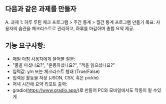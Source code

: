 ## 다음과 같은 과제를 만들자

A. 과제 1: 하루 루틴 체크 프로그램 > 주간 통계 > 월간 통계 프로그렘 만들기
목표: 사용자의 습관을 체크리스트로 관리하고, 하루를 마감하며 총합 요약 제공.

## 기능 요구사항:
- 매일 아침 사용자에게 물어볼 질문:
- "물을 마셨나요?", "운동하셨나요?", "책을 읽으셨나요?"
- 입력값: y/n 또는 체크리스트 형태 (True/False)
- 입력된 활동을 저장 (JSON, CSV, 혹은 pickle)
- 저녁 시간에 요약 리포트 출력:
- gradio(https://www.gradio.app/)로 만들어 PC와 모바일에서도 작동이 될 수있게 
